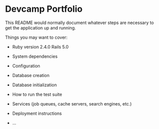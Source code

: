 # Devcamp Portfolio

This README would normally document whatever steps are necessary to get the
application up and running.

Things you may want to cover:

* Ruby version 2.4.0 Rails 5.0

* System dependencies

* Configuration

* Database creation

* Database initialization

* How to run the test suite

* Services (job queues, cache servers, search engines, etc.)

* Deployment instructions

* ...

